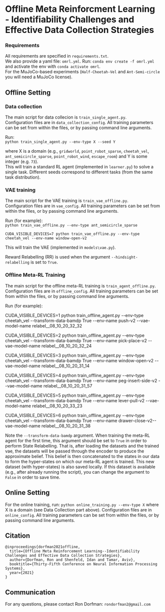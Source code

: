 # Offline Meta Reinforcment Learning - Identifiability Challenges and Effective Data Collection Strategies

### Requirements ### 
All requirements are specified in ``requirements.txt``. \
We also provide a yaml file: ``omrl.yml``. Run: ``conda env create -f omrl.yml`` and activate the env with ``conda activate omrl``.  
For the MuJoCo-based experiments (``Half-Cheetah-Vel`` and ``Ant-Semi-circle`` you will need a MuJoCo license).  

## Offline Setting ##
### Data collection ###
The main script for data collecion is ``train_single_agent.py``.  
Configuration files are in ``data_collection_config``. All training parameters can be set from within the files, or by passing command line arguments.  

Run:  
``python train_single_agent.py --env-type X --seed Y``  

where X is a domain (e.g., ``gridworld``, ``point_robot_sparse``, ``cheetah_vel``, ``ant_semicircle_sparse``, ``point_robot_wind``, ``escape_room``) and Y is some integer (e.g. ``73``).  
This will train a standard RL agent (implemented in ``learner.py``) to solve a single task. Different seeds correspond to different tasks (from the same task distribution).  




### VAE training ###
The main script for the VAE training is ``train_vae_offline.py``.  
Configuration files are in ``vae_config``. All training parameters can be set from within the files, or by passing command line arguments.  

Run (for example):  
``python train_vae_offline.py --env-type ant_semicircle_sparse`` 

``CUDA_VISIBLE_DEVICES=7 python train_vae_offline.py --env-type cheetah_vel --env-name window-open-v2``  

This will train the VAE (implemented in ``models\vae.py``).  

Reward Relabelling (RR) is used when the argument ``--hindsight-relabelling`` is set to ``True``. 



### Offline Meta-RL Training ###
The main script for the offline meta-RL training is ``train_agent_offline.py``.  
Configuration files are in ``offline_config``. All training parameters can be set from within the files, or by passing command line arguments.  

Run (for example):  


CUDA_VISIBLE_DEVICES=1 python train_offline_agent.py --env-type cheetah_vel  --transform-data-bamdp True --env-name push-v2 --vae-model-name relabel__08_10_20_32_32

CUDA_VISIBLE_DEVICES=2 python train_offline_agent.py --env-type cheetah_vel  --transform-data-bamdp True --env-name pick-place-v2 --vae-model-name relabel__08_10_20_32_24

CUDA_VISIBLE_DEVICES=3 python train_offline_agent.py --env-type cheetah_vel  --transform-data-bamdp True --env-name window-open-v2 --vae-model-name relabel__08_10_20_31_14

CUDA_VISIBLE_DEVICES=4 python train_offline_agent.py --env-type cheetah_vel  --transform-data-bamdp True --env-name peg-insert-side-v2 --vae-model-name relabel__08_10_20_31_57

CUDA_VISIBLE_DEVICES=5 python train_offline_agent.py --env-type cheetah_vel  --transform-data-bamdp True --env-name lever-pull-v2 --vae-model-name relabel__08_10_20_33_23

CUDA_VISIBLE_DEVICES=6 python train_offline_agent.py --env-type cheetah_vel  --transform-data-bamdp True --env-name drawer-close-v2--vae-model-name relabel__08_10_20_31_38



Note the ``--transform-data-bamdp`` argument. When training the meta-RL agent for the first time, this argument should be set to ``True`` in order to perform State Relabelling. 
That is, after loading the datasets and the trained vae, the datasets will be passed through the encoder to produce the approximate belief. This belief is then concatenated 
to the states in our data to form the hyper-states on which our meta-RL agent is trained. This new dataset (with hyper-states) is also saved locally. If this dataset is available
(e.g., after already running the script), you can change the argument to ``False`` in order to save time.  



## Online Setting ##
For the online training, run: ``python online_training.py --env-type X`` where X is a domain (see Data Collection part above).
Configuration files are in ``online_config``. All training parameters can be set from within the files, or by passing command line arguments.  


## Citation ##
```
@inproceedings{dorfman2021offline,
  title={Offline Meta Reinforcement Learning--Identifiability Challenges and Effective Data Collection Strategies},
  author={Dorfman, Ron and Shenfeld, Idan and Tamar, Aviv},
  booktitle={Thirty-Fifth Conference on Neural Information Processing Systems},
  year={2021}
}
```

## Communication ##
For any questions, please contact Ron Dorfman: ``rondorfman2@gmail.com``





